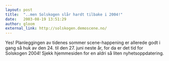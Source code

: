 ```yaml
---
layout: post
title:  "..men Solskogen slår hardt tilbake i 2004!"
date:   2003-08-19 13:51:29
author: gloom
external_link: http://solskogen.demoscene.no/
---
```

Yes! Planleggingen av tidenes sommer scene-happening er allerede godt i
gang så huk av den 24. til den 27. juni neste år, for da er det tid for
Solskogen 2004! Sjekk hjemmesiden for en aldri så liten
nyhetsoppdatering.

